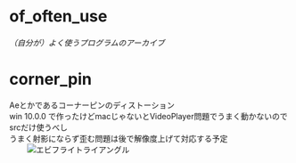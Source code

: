 # of_often_use
###### （自分が）よく使うプログラムのアーカイブ


# corner_pin
  Aeとかであるコーナーピンのディストーション  
  win 10.0.0 で作ったけどmacじゃないとVideoPlayer問題でうまく動かないのでsrcだけ使うべし  
  うまく射影にならず歪む問題は後で解像度上げて対応する予定  
  　　
  ![エビフライトライアングル](https://user-images.githubusercontent.com/10094496/48122193-51dc8100-e2ba-11e8-8b81-2912865da8e8.png "サンプル")

